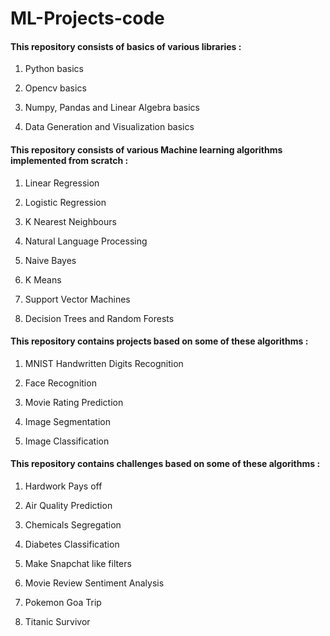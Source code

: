 # ML-Projects-code

#### This repository consists of basics of various libraries :

1. Python basics

2. Opencv basics

3. Numpy, Pandas and Linear Algebra basics

4. Data Generation and Visualization basics


#### This repository consists of various Machine learning algorithms implemented from scratch :

1. Linear Regression

2. Logistic Regression

3. K Nearest Neighbours

4. Natural Language Processing

5. Naive Bayes

6. K Means

7. Support Vector Machines

8. Decision Trees and Random Forests


#### This repository contains projects based on some of these algorithms :

1. MNIST Handwritten Digits Recognition

2. Face Recognition

3. Movie Rating Prediction 

4. Image Segmentation 

5. Image Classification


#### This repository contains challenges based on some of these algorithms :

1. Hardwork Pays off

2. Air Quality Prediction

3. Chemicals Segregation 

4. Diabetes Classification

5. Make Snapchat like filters

6. Movie Review Sentiment Analysis 

7. Pokemon Goa Trip 

8. Titanic Survivor
